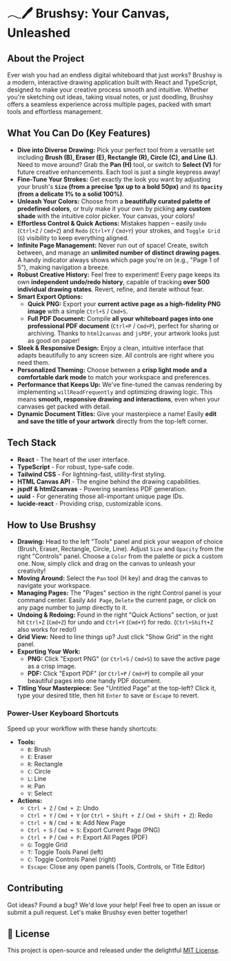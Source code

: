 # 𓂃🖊 Brushsy: Your Canvas, Unleashed

## About the Project
Ever wish you had an endless digital whiteboard that just *works*? Brushsy is a modern, interactive drawing application built with React and TypeScript, designed to make your creative process smooth and intuitive. Whether you're sketching out ideas, taking visual notes, or just doodling, Brushsy offers a seamless experience across multiple pages, packed with smart tools and effortless management.

## What You Can Do (Key Features)

* **Dive into Diverse Drawing:** Pick your perfect tool from a versatile set including **Brush (B), Eraser (E), Rectangle (R), Circle (C), and Line (L)**. Need to move around? Grab the **Pan (H)** tool, or switch to **Select (V)** for future creative enhancements. Each tool is just a single keypress away!
* **Fine-Tune Your Strokes:** Get exactly the look you want by adjusting your brush's **`Size` (from a precise 1px up to a bold 50px)** and its **`Opacity` (from a delicate 1% to a solid 100%)**.
* **Unleash Your Colors:** Choose from a **beautifully curated palette of predefined colors**, or truly make it your own by picking **any custom shade** with the intuitive color picker. Your canvas, your colors!
* **Effortless Control & Quick Actions:** Mistakes happen – easily `Undo` (`Ctrl+Z` / `Cmd+Z`) and `Redo` (`Ctrl+Y` / `Cmd+Y`) your strokes, and `Toggle Grid` (`G`) visibility to keep everything aligned.
* **Infinite Page Management:** Never run out of space! Create, switch between, and manage an **unlimited number of distinct drawing pages**. A handy indicator always shows which page you're on (e.g., "Page 1 of 5"), making navigation a breeze.
* **Robust Creative History:** Feel free to experiment! Every page keeps its own **independent undo/redo history**, capable of tracking **over 500 individual drawing states**. Revert, refine, and iterate without fear.
* **Smart Export Options:**
    * **Quick PNG:** Export your **current active page as a high-fidelity PNG image** with a simple `Ctrl+S` / `Cmd+S`.
    * **Full PDF Document:** Compile **all your whiteboard pages into one professional PDF document** (`Ctrl+P` / `Cmd+P`), perfect for sharing or archiving. Thanks to `html2canvas` and `jsPDF`, your artwork looks just as good on paper!
* **Sleek & Responsive Design:** Enjoy a clean, intuitive interface that adapts beautifully to any screen size. All controls are right where you need them.
* **Personalized Theming:** Choose between a **crisp light mode and a comfortable dark mode** to match your workspace and preferences.
* **Performance that Keeps Up:** We've fine-tuned the canvas rendering by implementing `willReadFrequently` and optimizing drawing logic. This means **smooth, responsive drawing and interactions**, even when your canvases get packed with detail.
* **Dynamic Document Titles:** Give your masterpiece a name! Easily **edit and save the title of your artwork** directly from the top-left corner.

## Tech Stack

* **React** - The heart of the user interface.
* **TypeScript** - For robust, type-safe code.
* **Tailwind CSS** - For lightning-fast, utility-first styling.
* **HTML Canvas API** - The engine behind the drawing capabilities.
* **jspdf & html2canvas** - Powering seamless PDF generation.
* **uuid** - For generating those all-important unique page IDs.
* **lucide-react** - Providing crisp, customizable icons.


## How to Use Brushsy

* **Drawing:** Head to the left "Tools" panel and pick your weapon of choice (Brush, Eraser, Rectangle, Circle, Line). Adjust `Size` and `Opacity` from the right "Controls" panel. Choose a `Color` from the palette or pick a custom one. Now, simply click and drag on the canvas to unleash your creativity!
* **Moving Around:** Select the `Pan` tool (H key) and drag the canvas to navigate your workspace.
* **Managing Pages:** The "Pages" section in the right Control panel is your command center. Easily `Add Page`, `Delete` the current page, or click on any page number to jump directly to it.
* **Undoing & Redoing:** Found in the right "Quick Actions" section, or just hit `Ctrl+Z` (`Cmd+Z`) for undo and `Ctrl+Y` (`Cmd+Y`) for redo. (`Ctrl+Shift+Z` also works for redo!)
* **Grid View:** Need to line things up? Just click "Show Grid" in the right panel.
* **Exporting Your Work:**
    * **PNG:** Click "Export PNG" (or `Ctrl+S` / `Cmd+S`) to save the active page as a crisp image.
    * **PDF:** Click "Export PDF" (or `Ctrl+P` / `Cmd+P`) to compile all your beautiful pages into one handy PDF document.
* **Titling Your Masterpiece:** See "Untitled Page" at the top-left? Click it, type your desired title, then hit `Enter` to save or `Escape` to revert.

### Power-User Keyboard Shortcuts

Speed up your workflow with these handy shortcuts:

* **Tools:**
    * `B`: Brush
    * `E`: Eraser
    * `R`: Rectangle
    * `C`: Circle
    * `L`: Line
    * `H`: Pan
    * `V`: Select
* **Actions:**
    * `Ctrl + Z` / `Cmd + Z`: Undo
    * `Ctrl + Y` / `Cmd + Y` (or `Ctrl + Shift + Z` / `Cmd + Shift + Z`): Redo
    * `Ctrl + N` / `Cmd + N`: Add New Page
    * `Ctrl + S` / `Cmd + S`: Export Current Page (PNG)
    * `Ctrl + P` / `Cmd + P`: Export All Pages (PDF)
    * `G`: Toggle Grid
    * `T`: Toggle Tools Panel (left)
    * `C`: Toggle Controls Panel (right)
    * `Escape`: Close any open panels (Tools, Controls, or Title Editor)

## Contributing

Got ideas? Found a bug? We'd love your help! Feel free to open an issue or submit a pull request. Let's make Brushsy even better together!

## 📄 License

This project is open-source and released under the delightful [MIT License](LICENSE).